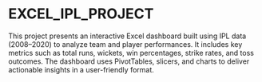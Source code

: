 # EXCEL_IPL_PROJECT
This project presents an interactive Excel dashboard built using IPL data (2008–2020) to analyze team and player performances. It includes key metrics such as total runs, wickets, win percentages, strike rates, and toss outcomes. The dashboard uses PivotTables, slicers, and charts to deliver actionable insights in a user-friendly format.
